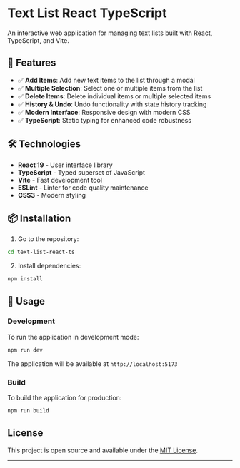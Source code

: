# Text List React TypeScript

An interactive web application for managing text lists built with React, TypeScript, and Vite.

## 🚀 Features

- ✅ **Add Items**: Add new text items to the list through a modal
- ✅ **Multiple Selection**: Select one or multiple items from the list
- ✅ **Delete Items**: Delete individual items or multiple selected items
- ✅ **History & Undo**: Undo functionality with state history tracking
- ✅ **Modern Interface**: Responsive design with modern CSS
- ✅ **TypeScript**: Static typing for enhanced code robustness

## 🛠️ Technologies

- **React 19** - User interface library
- **TypeScript** - Typed superset of JavaScript
- **Vite** - Fast development tool
- **ESLint** - Linter for code quality maintenance
- **CSS3** - Modern styling

## 📦 Installation

1. Go to the repository:

```bash
cd text-list-react-ts
```

2. Install dependencies:

```bash
npm install
```

## 🚀 Usage

### Development

To run the application in development mode:

```bash
npm run dev
```

The application will be available at `http://localhost:5173`

### Build

To build the application for production:

```bash
npm run build
```

## License

This project is open source and available under the [MIT License](LICENSE).

---
